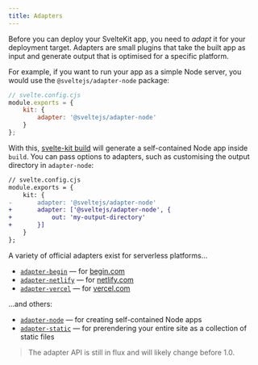 ```yaml
---
title: Adapters
---
```


Before you can deploy your SvelteKit app, you need to _adapt_ it for your deployment target. Adapters are small plugins that take the built app as input and generate output that is optimised for a specific platform.

For example, if you want to run your app as a simple Node server, you would use the `@sveltejs/adapter-node` package:

```js
// svelte.config.cjs
module.exports = {
	kit: {
		adapter: '@sveltejs/adapter-node'
	}
};
```

With this, [svelte-kit build](#cli-svelte-kit-build) will generate a self-contained Node app inside `build`. You can pass options to adapters, such as customising the output directory in `adapter-node`:

```diff
// svelte.config.cjs
module.exports = {
	kit: {
-		adapter: '@sveltejs/adapter-node'
+		adapter: ['@sveltejs/adapter-node', {
+			out: 'my-output-directory'
+		}]
	}
};
```

A variety of official adapters exist for serverless platforms...

* [`adapter-begin`](https://github.com/sveltejs/kit/tree/master/packages/adapter-begin) — for [begin.com](https://begin.com)
* [`adapter-netlify`](https://github.com/sveltejs/kit/tree/master/packages/adapter-netlify) — for [netlify.com](https://netlify.com)
* [`adapter-vercel`](https://github.com/sveltejs/kit/tree/master/packages/adapter-vercel) — for [vercel.com](https://vercel.com)

...and others:

* [`adapter-node`](https://github.com/sveltejs/kit/tree/master/packages/adapter-node) — for creating self-contained Node apps
* [`adapter-static`](https://github.com/sveltejs/kit/tree/master/packages/adapter-static) — for prerendering your entire site as a collection of static files


> The adapter API is still in flux and will likely change before 1.0.